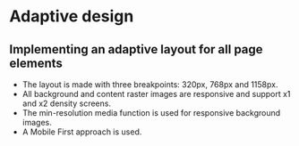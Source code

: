 # Adaptive design

## Implementing an adaptive layout for all page elements

- The layout is made with three breakpoints: 320px, 768px and 1158px.
- All background and content raster images are responsive and support x1 and x2 density screens.
- The min-resolution media function is used for responsive background images.
- A Mobile First approach is used.
